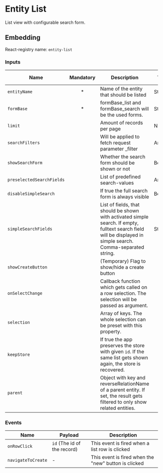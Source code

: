 # Entity List
List view with configurable search form.

## Embedding

React-registry name: `entity-list`

### Inputs

| Name                      | Mandatory | Description                                                                                                                                                    | Type   | Default-Value           |
|---------------------------|:---------:|----------------------------------------------------------------------------------------------------------------------------------------------------------------|--------|-------------------------|
| `entityName`              |     *     | Name of the entity that should be listed                                                                                                                       | String |                         |
| `formBase`                |     *     | formBase_list and formBase_search will be the used forms.                                                                                                      | String |                         |
| `limit`                   |           | Amount of records per page                                                                                                                                     | Number | 10                      |
| `searchFilters`           |           | Will be applied to fetch request parameter _filter                                                                                                             | Array  |                         |
| `showSearchForm`          |           | Whether the search form should be shown or not                                                                                                                 | Bool   | false                   |
| `preselectedSearchFields` |           | List of predefined search-values                                                                                                                               | Array  |                         |
| `disableSimpleSearch`     |           | If true the full search form is always visible                                                                                                                 | Bool   | false                   |
| `simpleSearchFields`      |           | List of fields, that should be shown with activated simple search. If empty, fulltext search field will be displayed in simple search. Comma-separated string. | String | txtFulltext             |
| `showCreateButton`        |           | (Temporary) Flag to show/hide a create button
| `onSelectChange`          |           | Callback function which gets called on a row selection. The selection will be passed as argument.
| `selection`               |           | Array of keys. The whole selection can be preset with this property.
| `keepStore`               |           | If true the app preserves the store with given `id`. If the same list gets shown again, the store is recovered.
| `parent`                  |           | Object with key and reverseRelationName of a parent entity. If set, the result gets filtered to only show related entities. 

### Events

| Name                | Payload                       | Description
|---------------------|-------------------------------|-------------
| `onRowClick`        | `id` (The id of the record)   | This event is fired when a list row is clicked
| `navigateToCreate`  | -                             | This event is fired when the "new" button is clicked
